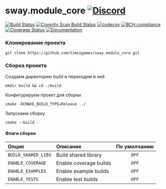 # sway.module_core [![Discord](https://discordapp.com/api/guilds/402238411639095297/widget.png)](https://discord.gg/vCMcgwQ)

[![Build Status](https://travis-ci.com/timcogames/sway.module_core.svg?branch=master)](https://travis-ci.com/timcogames/sway.module_core)
[![Coverity Scan Build Status](https://scan.coverity.com/projects/15977/badge.svg)](https://scan.coverity.com/projects/15977)
[![codecov](https://codecov.io/gh/timcogames/sway.module_core/branch/master/graph/badge.svg)](https://codecov.io/gh/timcogames/sway.module_core)
[![BCH compliance](https://bettercodehub.com/edge/badge/timcogames/sway.module_core?branch=master)](https://bettercodehub.com/)
[![Coverage Status](https://coveralls.io/repos/github/timcogames/sway.module_core/badge.svg?branch=master)](https://coveralls.io/github/timcogames/sway.module_core?branch=master)
[![Documentation](https://codedocs.xyz/timcogames/sway.module_core.svg)](https://codedocs.xyz/timcogames/sway.module_core/)

### Клонирование проекта

```console
git clone https://github.com/timcogames/sway.module_core.git
```

### Сборка проекта

Создаем директорию build и переходим в неё

```console
mkdir build && cd ./build
```

Конфигурируем проект для сборки

```console
cmake -DCMAKE_BUILD_TYPE=Release ../
```

Запускаем сборку

```console
cmake --build .
```

#### Флаги сборки

Опция | Описание | По умолчанию
:---|:---|:---:
`BUILD_SHARED_LIBS` | Build shared library | `OFF`
`ENABLE_COVERAGE` | Enable coverage builds | `OFF`
`ENABLE_EXAMPLES` | Enable example builds | `OFF`
`ENABLE_TESTS` | Enable test builds | `OFF`
